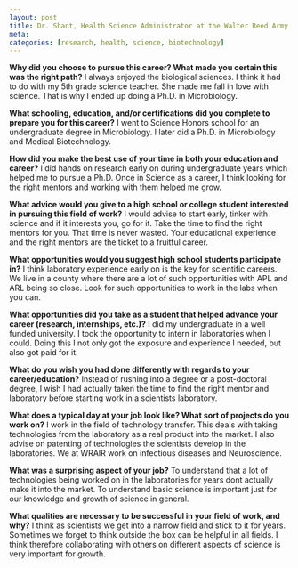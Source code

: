```yaml
---
layout: post
title: Dr. Shant, Health Science Administrator at the Walter Reed Army Institute of Research
meta: 
categories: [research, health, science, biotechnology]
---
```


**Why did you choose to pursue this career? What made you certain this was the right path?**
I always enjoyed the biological sciences. I think it had to do with my 5th grade science teacher. She made me fall in love with science. That is why I ended up doing a Ph.D. in Microbiology.

**What schooling, education, and/or certifications did you complete to prepare you for this career?**
I went to Science Honors school for an undergraduate degree in Microbiology. I later did a Ph.D. in Microbiology and Medical Biotechnology.

**How did you make the best use of your time in both your education and career?**
I did hands on research early on during undergraduate years which helped me to pursue a Ph.D. Once in Science as a career, I think looking for the right mentors and working with them helped me grow.

**What advice would you give to a high school or college student interested in pursuing this field of work?**
I would advise to start early, tinker with science and if it interests you, go for it. Take the time to find the right mentors for you. That time is never wasted. Your educational experience and the right mentors are the ticket to a fruitful career. 

**What opportunities would you suggest high school students participate in?**
I think laboratory experience early on is the key for scientific careers. We live in a county where there are a lot of such opportunities with APL and ARL being so close. Look for such opportunities to work in the labs when you can.

**What opportunities did you take as a student that helped advance your career (research, internships, etc.)?**
I did my undergraduate in a well funded university. I took the opportunity to intern in laboratories when I could. Doing this I not only got the exposure and experience I needed, but also got paid for it.

**What do you wish you had done differently with regards to your career/education?**
Instead of rushing into a degree or a post-doctoral degree, I wish I had actually taken the time to find the right mentor and laboratory before starting work in a scientists laboratory. 

**What does a typical day at your job look like? What sort of projects do you work on?**
I work in the field of technology transfer. This deals with taking technologies from the laboratory as a real product into the market. I also advise on patenting of technologies the scientists develop in the laboratories. We at WRAIR work on infectious diseases and Neuroscience.

**What was a surprising aspect of your job?**
To understand that a lot of technologies being worked on in the laboratories for years dont actually make it into the market. To understand basic science is important just for our knowledge and growth of science in general.

**What qualities are necessary to be successful in your field of work, and why?**
I think as scientists we get into a narrow field and stick to it for years. Sometimes we forget to think outside the box can be helpful in all fields. I think therefore collaborating with others on different aspects of science is very important for growth.



